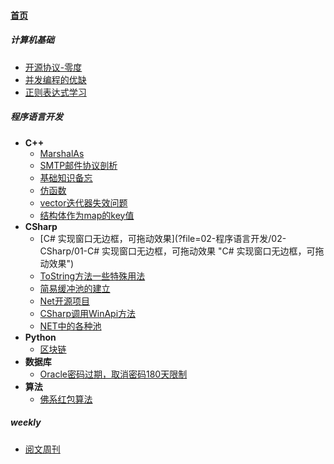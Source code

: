 
#### [首页](?file=home-首页)

##### 计算机基础
- [开源协议-零度](?file=01-计算机基础/01-开源协议-零度 "开源协议-零度")
- [并发编程的优缺](?file=01-计算机基础/02-并发编程的优缺 "并发编程的优缺")
- [正则表达式学习](?file=01-计算机基础/03-正则表达式学习 "正则表达式学习")

##### 程序语言开发
- **C++**
    - [MarshalAs](?file=02-程序语言开发/01-C++/01-MarshalAs "MarshalAs")
    - [SMTP邮件协议剖析](?file=02-程序语言开发/01-C++/02-SMTP邮件协议剖析 "SMTP邮件协议剖析")
    - [基础知识备忘](?file=02-程序语言开发/01-C++/03-基础知识备忘 "基础知识备忘")
    - [仿函数](?file=02-程序语言开发/01-C++/04-仿函数 "仿函数")
    - [vector迭代器失效问题](?file=02-程序语言开发/01-C++/05-vector迭代器失效问题 "vector迭代器失效问题")
    - [结构体作为map的key值](?file=02-程序语言开发/01-C++/06-结构体作为map的key值 "结构体作为map的key值")
- **CSharp**
    - [C# 实现窗口无边框，可拖动效果](?file=02-程序语言开发/02-CSharp/01-C# 实现窗口无边框，可拖动效果 "C# 实现窗口无边框，可拖动效果")
    - [ToString方法一些特殊用法](?file=02-程序语言开发/02-CSharp/02-ToString方法一些特殊用法 "ToString方法一些特殊用法")
    - [简易缓冲池的建立](?file=02-程序语言开发/02-CSharp/03-简易缓冲池的建立 "简易缓冲池的建立")
    - [Net开源项目](?file=02-程序语言开发/02-CSharp/04-Net开源项目 "Net开源项目")
    - [CSharp调用WinApi方法](?file=02-程序语言开发/02-CSharp/05-CSharp调用WinApi方法 "CSharp调用WinApi方法")
    - [NET中的各种池](?file=02-程序语言开发/02-CSharp/06-NET中的各种池 "NET中的各种池")
- **Python**
    - [区块链](?file=02-程序语言开发/04-Python/01-区块链 "区块链")
- **数据库**
    - [Oracle密码过期，取消密码180天限制](?file=02-程序语言开发/05-数据库/01-Oracle密码过期，取消密码180天限制 "Oracle密码过期，取消密码180天限制")
- **算法**
    - [佛系红包算法](?file=02-程序语言开发/06-算法/01-佛系红包算法 "佛系红包算法")

##### weekly
- [阅文周刊](?file=03-weekly/01-阅文周刊 "阅文周刊")
